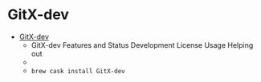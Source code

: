 # GitX-dev
- [GitX-dev](https://rowanj.github.io/gitx/)
  -  GitX-dev Features and Status Development License Usage Helping out
  - 
  - `brew cask install GitX-dev`
